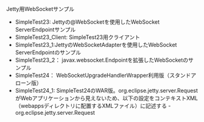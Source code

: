 Jetty用WebSocketサンプル

* SimpleTest23: Jettyの@WebSocketを使用したWebSocket ServerEndpointサンプル
* SimpleTest23_Client: SimpleTest23用クライアント
* SimpleTest23_1:JettyのWebSocketAdapterを使用したWebSocket ServerEndpointのサンプル
* SimpleTest23_2： javax.websocket.Endpointを拡張したWebSocketのサンプル
* SimpleTest24： WebSocketUpgradeHandlerWrapper利用版（スタンドアローン版）
* SimpleTest24_1: SimpleTest24のWAR版。org.eclipse.jetty.server.RequestがWebアプリケーションから見えないため、以下の設定をコンテキストXML（webappsディレクトリに配置するXMLファイル）に記述する
    <Call name="prependServerClass">
      <Arg>-org.eclipse.jetty.server.Request</Arg>
    </Call>

